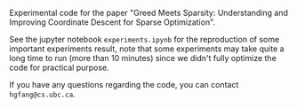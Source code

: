 Experimental code for the paper "Greed Meets Sparsity: Understanding and
Improving Coordinate Descent for Sparse Optimization".

See the jupyter notebook `experiments.ipynb` for the reproduction of
some important experiments result, note that some experiments may take
quite a long time to run (more than 10 minutes) since we didn't fully
optimize the code for practical purpose.

If you have any questions regarding the code, you can contact
`hgfang@cs.ubc.ca`.

